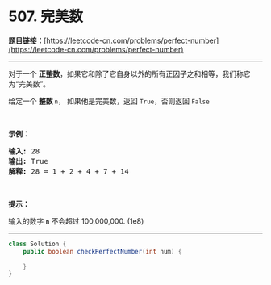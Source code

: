 # 507. 完美数

**题目链接：**[https://leetcode-cn.com/problems/perfect-number](https://leetcode-cn.com/problems/perfect-number)

---

<div class="content__1Y2H">
 <div class="notranslate">
  <p>对于一个&nbsp;<strong>正整数</strong>，如果它和除了它自身以外的所有正因子之和相等，我们称它为“完美数”。</p> 
  <p>给定一个&nbsp;<strong>整数&nbsp;</strong><code>n</code>，&nbsp;如果他是完美数，返回&nbsp;<code>True</code>，否则返回&nbsp;<code>False</code></p> 
  <p>&nbsp;</p> 
  <p><strong>示例：</strong></p> 
  <pre class="language-text"><strong>输入:</strong> 28
<strong>输出:</strong> True
<strong>解释:</strong> 28 = 1 + 2 + 4 + 7 + 14
</pre> 
  <p>&nbsp;</p> 
  <p><strong>提示：</strong></p> 
  <p>输入的数字&nbsp;<strong><code>n</code></strong> 不会超过 100,000,000. (1e8)</p> 
 </div>
</div>

---

```java
class Solution {
    public boolean checkPerfectNumber(int num) {
        
    }
}
```